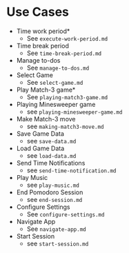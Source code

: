 # Use Cases
- Time work period*
  - See `execute-work-period.md`
- Time break period
  - See `time-break-period.md`
- Manage to-dos
  - See `manage-to-dos.md`
- Select Game
  - See `select-game.md`
- Play Match-3 game*
  - See `playing-match3-game.md`
- Playing Minesweeper game
  - see `playing-minesweeper-game.md`
- Make Match-3 move
  - see `making-match3-move.md`
- Save Game Data
  - see `save-data.md`
- Load Game Data
  - see `load-data.md`
- Send Time Notifications
  - see `send-time-notification.md`
- Play Music
  - see `play-music.md`
- End Pomodoro Session
  - see `end-session.md`
- Configure Settings
  - See `configure-settings.md`
- Navigate App
  - See `navigate-app.md`
- Start Session
  - see `start-session.md`